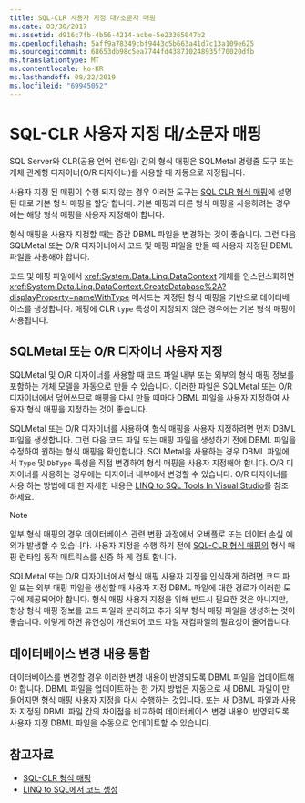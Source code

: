 ```yaml
---
title: SQL-CLR 사용자 지정 대/소문자 매핑
ms.date: 03/30/2017
ms.assetid: d916c7fb-4b56-4214-acbe-5e23365047b2
ms.openlocfilehash: 5aff9a78349cbf9443c5b663a41d7c13a109e625
ms.sourcegitcommit: 68653db98c5ea7744fd438710248935f70020dfb
ms.translationtype: MT
ms.contentlocale: ko-KR
ms.lasthandoff: 08/22/2019
ms.locfileid: "69945052"
---
```

# <a name="sql-clr-custom-type-mappings"></a>SQL-CLR 사용자 지정 대/소문자 매핑
SQL Server와 CLR(공용 언어 런타임) 간의 형식 매핑은 SQLMetal 명령줄 도구 또는 개체 관계형 디자이너(O/R 디자이너)를 사용할 때 자동으로 지정됩니다.  
  
 사용자 지정 된 매핑이 수행 되지 않는 경우 이러한 도구는 [SQL CLR 형식 매핑](../../../../../../docs/framework/data/adonet/sql/linq/sql-clr-type-mapping.md)에 설명 된 대로 기본 형식 매핑을 할당 합니다. 기본 매핑과 다른 형식 매핑을 사용하려는 경우에는 해당 형식 매핑을 사용자 지정해야 합니다.  
  
 형식 매핑을 사용자 지정할 때는 중간 DBML 파일을 변경하는 것이 좋습니다. 그런 다음 SQLMetal 또는 O/R 디자이너에서 코드 및 매핑 파일을 만들 때 사용자 지정된 DBML 파일을 사용해야 합니다.  
  
 코드 및 매핑 파일에서 <xref:System.Data.Linq.DataContext> 개체를 인스턴스화하면 <xref:System.Data.Linq.DataContext.CreateDatabase%2A?displayProperty=nameWithType> 메서드는 지정된 형식 매핑을 기반으로 데이터베이스를 생성합니다. 매핑에 CLR `type` 특성이 지정되지 않은 경우에는 기본 형식 매핑이 사용됩니다.  
  
## <a name="customization-with-sqlmetal-or-or-designer"></a>SQLMetal 또는 O/R 디자이너 사용자 지정  
 SQLMetal 및 O/R 디자이너를 사용할 때 코드 파일 내부 또는 외부의 형식 매핑 정보를 포함하는 개체 모델을 자동으로 만들 수 있습니다. 이러한 파일은 SQLMetal 또는 O/R 디자이너에서 덮어쓰므로 매핑을 다시 만들 때마다 DBML 파일을 사용자 지정하여 사용자 형식 매핑을 지정하는 것이 좋습니다.  
  
 SQLMetal 또는 O/R 디자이너를 사용하여 형식 매핑을 사용자 지정하려면 먼저 DBML 파일을 생성합니다. 그런 다음 코드 파일 또는 매핑 파일을 생성하기 전에 DBML 파일을 수정하여 원하는 형식 매핑을 확인합니다. SQLMetal을 사용하는 경우 DBML 파일에서 `Type` 및 `DbType` 특성을 직접 변경하여 형식 매핑을 사용자 지정해야 합니다. O/R 디자이너를 사용하는 경우에는 디자이너 내부에서 변경할 수 있습니다. O/R 디자이너를 사용 하는 방법에 대 한 자세한 내용은 [LINQ to SQL Tools In Visual Studio](/visualstudio/data-tools/linq-to-sql-tools-in-visual-studio2)를 참조 하세요.  
  
> [!NOTE]
> 일부 형식 매핑의 경우 데이터베이스 관련 변환 과정에서 오버플로 또는 데이터 손실 예외가 발생할 수 있습니다. 사용자 지정을 수행 하기 전에 [SQL-CLR 형식 매핑의](../../../../../../docs/framework/data/adonet/sql/linq/sql-clr-type-mapping.md) 형식 매핑 런타임 동작 매트릭스를 신중 하 게 검토 합니다.  
  
 SQLMetal 또는 O/R 디자이너에서 형식 매핑 사용자 지정을 인식하게 하려면 코드 파일 또는 외부 매핑 파일을 생성할 때 사용자 지정 DBML 파일에 대한 경로가 이러한 도구에 제공되어야 합니다. 형식 매핑 사용자 지정을 위해 반드시 필요한 것은 아니지만, 항상 형식 매핑 정보를 코드 파일과 분리하고 추가 외부 형식 매핑 파일을 생성하는 것이 좋습니다. 이렇게 하면 유연성이 개선되어 코드 파일 재컴파일의 필요성이 줄어듭니다.  
  
## <a name="incorporating-database-changes"></a>데이터베이스 변경 내용 통합  
 데이터베이스를 변경할 경우 이러한 변경 내용이 반영되도록 DBML 파일을 업데이트해야 합니다. DBML 파일을 업데이트하는 한 가지 방법은 자동으로 새 DBML 파일이 만들어지면 형식 매핑 사용자 지정을 다시 수행하는 것입니다. 또는 새 DBML 파일과 사용자 지정된 DBML 파일 간의 차이점을 비교하여 데이터베이스 변경 내용이 반영되도록 사용자 지정 DBML 파일을 수동으로 업데이트할 수 있습니다.  
  
## <a name="see-also"></a>참고자료

- [SQL-CLR 형식 매핑](../../../../../../docs/framework/data/adonet/sql/linq/sql-clr-type-mapping.md)
- [LINQ to SQL에서 코드 생성](../../../../../../docs/framework/data/adonet/sql/linq/code-generation-in-linq-to-sql.md)
